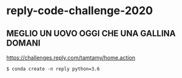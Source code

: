 # reply-code-challenge-2020

## MEGLIO UN UOVO OGGI CHE UNA GALLINA DOMANI
https://challenges.reply.com/tamtamy/home.action

`$ conda create -n reply python=3.6`
